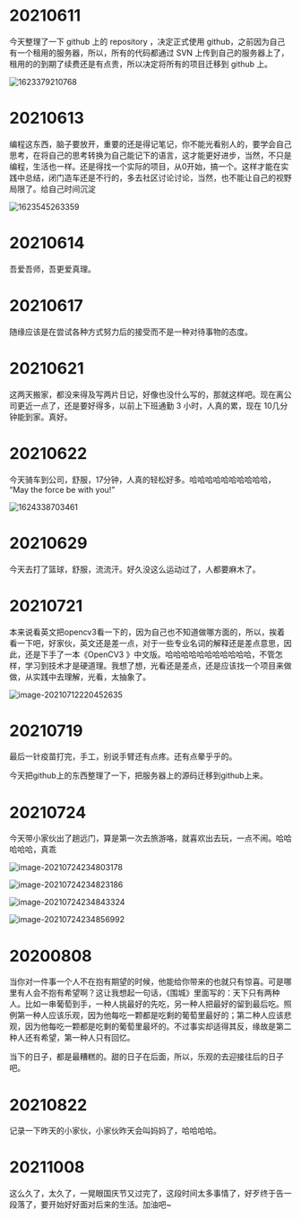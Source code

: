 # 20210611

今天整理了一下 github 上的 repository ，决定正式使用 github，之前因为自己有一个租用的服务器，所以，所有的代码都通过 SVN 上传到自己的服务器上了，租用的的到期了续费还是有点贵，所以决定将所有的项目迁移到 github 上。

![1623379210768](images/1623379210768.png)

# 20210613

编程这东西，脑子要放开，重要的还是得记笔记，你不能光看别人的，要学会自己思考，在将自己的思考转换为自己能记下的语言，这才能更好进步，当然，不只是编程，生活也一样。还是得找一个实际的项目，从0开始，搞一个。这样才能在实践中总结，闭门造车还是不行的，多去社区讨论讨论，当然，也不能让自己的视野局限了。给自己时间沉淀

![1623545263359](images/1623545263359.png)

# 20210614

吾爱吾师，吾更爱真理。

# 20210617

随缘应该是在尝试各种方式努力后的接受而不是一种对待事物的态度。

# 20210621

这两天搬家，都没来得及写两片日记，好像也没什么写的，那就这样吧。现在离公司更近一点了，还是要好得多，以前上下班通勤 3 小时，人真的累，现在 10几分钟能到家。真好。

# 20210622

今天骑车到公司，舒服，17分钟，人真的轻松好多。哈哈哈哈哈哈哈哈哈哈， “May the force be with you!” 

![1624338703461](images/1624338703461.png)

# 20210629

今天去打了篮球，舒服，流流汗。好久没这么运动过了，人都要麻木了。

# 20210721

本来说看英文把opencv3看一下的，因为自己也不知道做哪方面的，所以，挨着看一下吧，好家伙，英文还是差一点，对于一些专业名词的解释还是差点意思，因此，还是下手了一本《OpenCV3 》中文版。哈哈哈哈哈哈哈哈哈哈哈，不管怎样，学习到技术才是硬道理。我想了想，光看还是差点，还是应该找一个项目来做做，从实践中去理解，光看，太抽象了。

![image-20210712220452635](images/image-20210712220452635.png)

# 20210719

最后一针疫苗打完，手工，别说手臂还有点疼。还有点晕乎乎的。

今天把github上的东西整理了一下，把服务器上的源码迁移到github上来。

# 20210724

今天带小家伙出了趟远门，算是第一次去旅游咯，就喜欢出去玩，一点不闹。哈哈哈哈哈，真乖

![image-20210724234803178](images/image-20210724234803178.png)

![image-20210724234823186](images/image-20210724234823186.png)

![image-20210724234843324](images/image-20210724234843324.png)

![image-20210724234856992](images/image-20210724234856992.png)

# 20200808

​		当你对一件事一个人不在抱有期望的时候，他能给你带来的也就只有惊喜。可是哪里有人会不抱有希望啊？这让我想起一句话，《围城》里面写的：天下只有两种人。比如一串葡萄到手，一种人挑最好的先吃，另一种人把最好的留到最后吃。照例第一种人应该乐观，因为他每吃一颗都是吃剩的葡萄里最好的；第二种人应该悲观，因为他每吃一颗都是吃剩的葡萄里最坏的。不过事实却适得其反，缘故是第二种人还有希望，第一种人只有回忆。

​		当下的日子，都是最糟糕的。甜的日子在后面，所以，乐观的去迎接往后的日子吧。



# 20210822

记录一下昨天的小家伙，小家伙昨天会叫妈妈了，哈哈哈哈。



# 20211008

这么久了，太久了，一晃眼国庆节又过完了，这段时间太多事情了，好歹终于告一段落了，要开始好好面对后来的生活。加油吧~